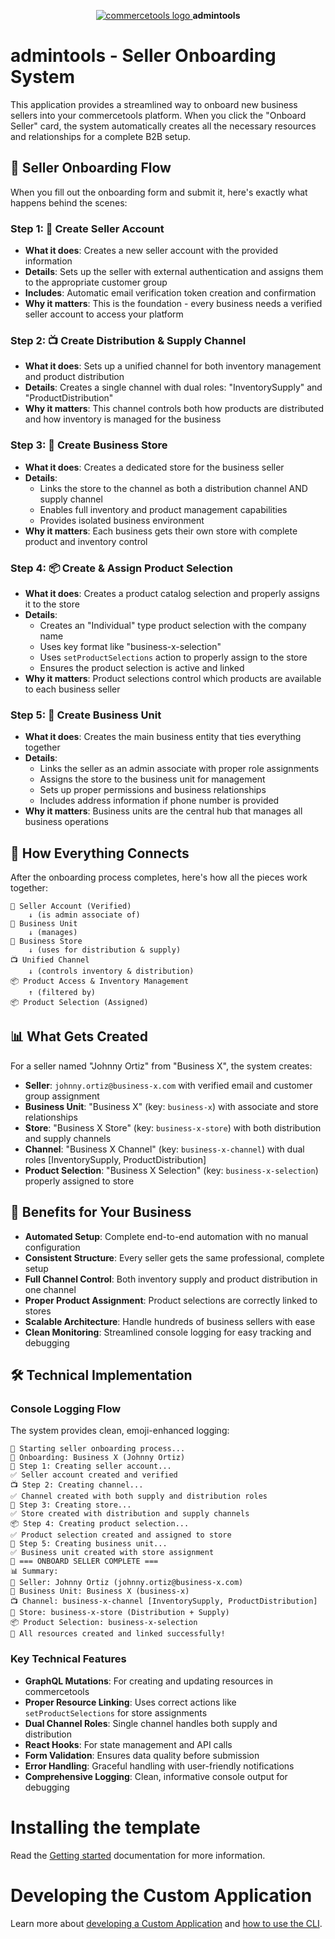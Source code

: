 <p align="center">
  <a href="https://commercetools.com/">
    <img alt="commercetools logo" src="https://unpkg.com/@commercetools-frontend/assets/logos/commercetools_primary-logo_horizontal_RGB.png">
  </a>
  <b>admintools</b>
</p>

# admintools - Seller Onboarding System

This application provides a streamlined way to onboard new business sellers into your commercetools platform. When you click the "Onboard Seller" card, the system automatically creates all the necessary resources and relationships for a complete B2B setup.

## 🚀 Seller Onboarding Flow

When you fill out the onboarding form and submit it, here's exactly what happens behind the scenes:

### Step 1: 👤 Create Seller Account
- **What it does**: Creates a new seller account with the provided information
- **Details**: Sets up the seller with external authentication and assigns them to the appropriate customer group
- **Includes**: Automatic email verification token creation and confirmation
- **Why it matters**: This is the foundation - every business needs a verified seller account to access your platform

### Step 2: 📺 Create Distribution & Supply Channel
- **What it does**: Sets up a unified channel for both inventory management and product distribution
- **Details**: Creates a single channel with dual roles: "InventorySupply" and "ProductDistribution"
- **Why it matters**: This channel controls both how products are distributed and how inventory is managed for the business

### Step 3: 🏪 Create Business Store
- **What it does**: Creates a dedicated store for the business seller
- **Details**: 
  - Links the store to the channel as both a distribution channel AND supply channel
  - Enables full inventory and product management capabilities
  - Provides isolated business environment
- **Why it matters**: Each business gets their own store with complete product and inventory control

### Step 4: 📦 Create & Assign Product Selection
- **What it does**: Creates a product catalog selection and properly assigns it to the store
- **Details**: 
  - Creates an "Individual" type product selection with the company name
  - Uses key format like "business-x-selection"
  - Uses `setProductSelections` action to properly assign to the store
  - Ensures the product selection is active and linked
- **Why it matters**: Product selections control which products are available to each business seller

### Step 5: 🏢 Create Business Unit
- **What it does**: Creates the main business entity that ties everything together
- **Details**: 
  - Links the seller as an admin associate with proper role assignments
  - Assigns the store to the business unit for management
  - Sets up proper permissions and business relationships
  - Includes address information if phone number is provided
- **Why it matters**: Business units are the central hub that manages all business operations

## 🔗 How Everything Connects

After the onboarding process completes, here's how all the pieces work together:

```
👤 Seller Account (Verified)
    ↓ (is admin associate of)
🏢 Business Unit
    ↓ (manages)
🏪 Business Store
    ↓ (uses for distribution & supply)
📺 Unified Channel
    ↓ (controls inventory & distribution)
📦 Product Access & Inventory Management
    ↑ (filtered by)
📦 Product Selection (Assigned)
```

## 📊 What Gets Created

For a seller named "Johnny Ortiz" from "Business X", the system creates:

- **Seller**: `johnny.ortiz@business-x.com` with verified email and customer group assignment
- **Business Unit**: "Business X" (key: `business-x`) with associate and store relationships
- **Store**: "Business X Store" (key: `business-x-store`) with both distribution and supply channels
- **Channel**: "Business X Channel" (key: `business-x-channel`) with dual roles [InventorySupply, ProductDistribution]
- **Product Selection**: "Business X Selection" (key: `business-x-selection`) properly assigned to store

## 🎯 Benefits for Your Business

- **Automated Setup**: Complete end-to-end automation with no manual configuration
- **Consistent Structure**: Every seller gets the same professional, complete setup
- **Full Channel Control**: Both inventory supply and product distribution in one channel
- **Proper Product Assignment**: Product selections are correctly linked to stores
- **Scalable Architecture**: Handle hundreds of business sellers with ease
- **Clean Monitoring**: Streamlined console logging for easy tracking and debugging

## 🛠️ Technical Implementation

### Console Logging Flow
The system provides clean, emoji-enhanced logging:

```
🚀 Starting seller onboarding process...
📝 Onboarding: Business X (Johnny Ortiz)
👤 Step 1: Creating seller account...
✅ Seller account created and verified
📺 Step 2: Creating channel...
✅ Channel created with both supply and distribution roles
🏪 Step 3: Creating store...
✅ Store created with distribution and supply channels
📦 Step 4: Creating product selection...
✅ Product selection created and assigned to store
🏢 Step 5: Creating business unit...
✅ Business unit created with store assignment
🎉 === ONBOARD SELLER COMPLETE ===
📊 Summary:
👤 Seller: Johnny Ortiz (johnny.ortiz@business-x.com)
🏢 Business Unit: Business X (business-x)
📺 Channel: business-x-channel [InventorySupply, ProductDistribution]
🏪 Store: business-x-store (Distribution + Supply)
📦 Product Selection: business-x-selection
🔗 All resources created and linked successfully!
```

### Key Technical Features
- **GraphQL Mutations**: For creating and updating resources in commercetools
- **Proper Resource Linking**: Uses correct actions like `setProductSelections` for store assignments
- **Dual Channel Roles**: Single channel handles both supply and distribution
- **React Hooks**: For state management and API calls
- **Form Validation**: Ensures data quality before submission
- **Error Handling**: Graceful handling with user-friendly notifications
- **Comprehensive Logging**: Clean, informative console output for debugging

# Installing the template

Read the [Getting started](https://docs.commercetools.com/merchant-center-customizations/custom-applications) documentation for more information.

# Developing the Custom Application

Learn more about [developing a Custom Application](https://docs.commercetools.com/merchant-center-customizations/development) and [how to use the CLI](https://docs.commercetools.com/merchant-center-customizations/api-reference/cli).
